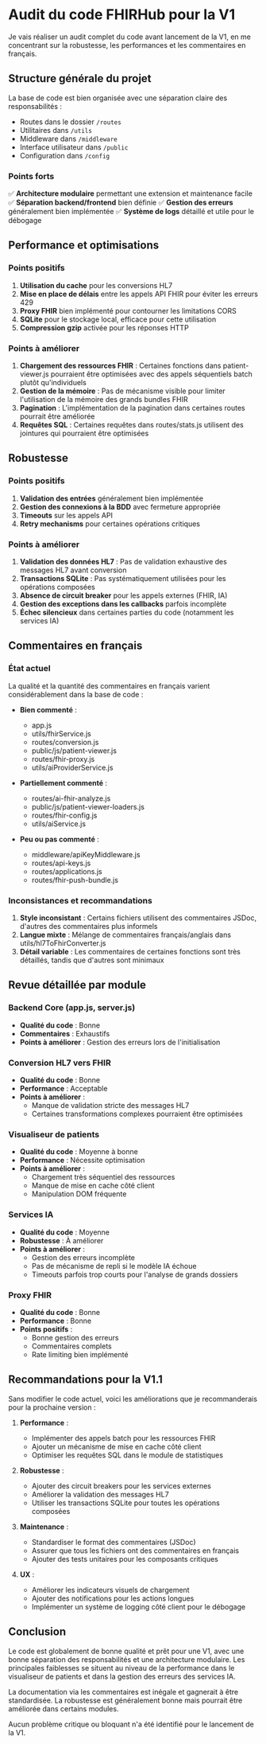# Audit du code FHIRHub pour la V1

Je vais réaliser un audit complet du code avant lancement de la V1, en me concentrant sur la robustesse, les performances et les commentaires en français.

## Structure générale du projet

La base de code est bien organisée avec une séparation claire des responsabilités :
- Routes dans le dossier `/routes`
- Utilitaires dans `/utils`
- Middleware dans `/middleware` 
- Interface utilisateur dans `/public`
- Configuration dans `/config`

### Points forts

✅ **Architecture modulaire** permettant une extension et maintenance facile
✅ **Séparation backend/frontend** bien définie
✅ **Gestion des erreurs** généralement bien implémentée
✅ **Système de logs** détaillé et utile pour le débogage

## Performance et optimisations

### Points positifs

1. **Utilisation du cache** pour les conversions HL7
2. **Mise en place de délais** entre les appels API FHIR pour éviter les erreurs 429
3. **Proxy FHIR** bien implémenté pour contourner les limitations CORS
4. **SQLite** pour le stockage local, efficace pour cette utilisation
5. **Compression gzip** activée pour les réponses HTTP

### Points à améliorer

1. **Chargement des ressources FHIR** : Certaines fonctions dans patient-viewer.js pourraient être optimisées avec des appels séquentiels batch plutôt qu'individuels
2. **Gestion de la mémoire** : Pas de mécanisme visible pour limiter l'utilisation de la mémoire des grands bundles FHIR
3. **Pagination** : L'implémentation de la pagination dans certaines routes pourrait être améliorée
4. **Requêtes SQL** : Certaines requêtes dans routes/stats.js utilisent des jointures qui pourraient être optimisées

## Robustesse

### Points positifs

1. **Validation des entrées** généralement bien implémentée
2. **Gestion des connexions à la BDD** avec fermeture appropriée
3. **Timeouts** sur les appels API
4. **Retry mechanisms** pour certaines opérations critiques

### Points à améliorer

1. **Validation des données HL7** : Pas de validation exhaustive des messages HL7 avant conversion
2. **Transactions SQLite** : Pas systématiquement utilisées pour les opérations composées
3. **Absence de circuit breaker** pour les appels externes (FHIR, IA)
4. **Gestion des exceptions dans les callbacks** parfois incomplète
5. **Échec silencieux** dans certaines parties du code (notamment les services IA)

## Commentaires en français

### État actuel

La qualité et la quantité des commentaires en français varient considérablement dans la base de code :

- **Bien commenté** : 
  - app.js 
  - utils/fhirService.js
  - routes/conversion.js
  - public/js/patient-viewer.js
  - routes/fhir-proxy.js
  - utils/aiProviderService.js

- **Partiellement commenté** :
  - routes/ai-fhir-analyze.js
  - public/js/patient-viewer-loaders.js
  - routes/fhir-config.js
  - utils/aiService.js 

- **Peu ou pas commenté** :
  - middleware/apiKeyMiddleware.js
  - routes/api-keys.js
  - routes/applications.js
  - routes/fhir-push-bundle.js

### Inconsistances et recommandations

1. **Style inconsistant** : Certains fichiers utilisent des commentaires JSDoc, d'autres des commentaires plus informels
2. **Langue mixte** : Mélange de commentaires français/anglais dans utils/hl7ToFhirConverter.js
3. **Détail variable** : Les commentaires de certaines fonctions sont très détaillés, tandis que d'autres sont minimaux

## Revue détaillée par module

### Backend Core (app.js, server.js)

- **Qualité du code** : Bonne
- **Commentaires** : Exhaustifs
- **Points à améliorer** : Gestion des erreurs lors de l'initialisation

### Conversion HL7 vers FHIR

- **Qualité du code** : Bonne
- **Performance** : Acceptable
- **Points à améliorer** : 
  - Manque de validation stricte des messages HL7
  - Certaines transformations complexes pourraient être optimisées

### Visualiseur de patients

- **Qualité du code** : Moyenne à bonne
- **Performance** : Nécessite optimisation
- **Points à améliorer** :
  - Chargement très séquentiel des ressources
  - Manque de mise en cache côté client
  - Manipulation DOM fréquente

### Services IA

- **Qualité du code** : Moyenne
- **Robustesse** : À améliorer
- **Points à améliorer** :
  - Gestion des erreurs incomplète
  - Pas de mécanisme de repli si le modèle IA échoue
  - Timeouts parfois trop courts pour l'analyse de grands dossiers

### Proxy FHIR

- **Qualité du code** : Bonne
- **Performance** : Bonne
- **Points positifs** :
  - Bonne gestion des erreurs
  - Commentaires complets
  - Rate limiting bien implémenté

## Recommandations pour la V1.1

Sans modifier le code actuel, voici les améliorations que je recommanderais pour la prochaine version :

1. **Performance** :
   - Implémenter des appels batch pour les ressources FHIR
   - Ajouter un mécanisme de mise en cache côté client
   - Optimiser les requêtes SQL dans le module de statistiques

2. **Robustesse** :
   - Ajouter des circuit breakers pour les services externes
   - Améliorer la validation des messages HL7
   - Utiliser les transactions SQLite pour toutes les opérations composées

3. **Maintenance** :
   - Standardiser le format des commentaires (JSDoc)
   - Assurer que tous les fichiers ont des commentaires en français
   - Ajouter des tests unitaires pour les composants critiques

4. **UX** :
   - Améliorer les indicateurs visuels de chargement
   - Ajouter des notifications pour les actions longues
   - Implémenter un système de logging côté client pour le débogage

## Conclusion

Le code est globalement de bonne qualité et prêt pour une V1, avec une bonne séparation des responsabilités et une architecture modulaire. Les principales faiblesses se situent au niveau de la performance dans le visualiseur de patients et dans la gestion des erreurs des services IA.

La documentation via les commentaires est inégale et gagnerait à être standardisée. La robustesse est généralement bonne mais pourrait être améliorée dans certains modules.

Aucun problème critique ou bloquant n'a été identifié pour le lancement de la V1.